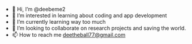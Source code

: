 - 👋 Hi, I’m @deebeme2
- 👀 I’m interested in learning about coding and app development
- 🌱 I’m currently learning way too much 
- 💞️ I’m looking to collaborate on research projects and saving the world.
- 📫 How to reach me deetheball77@gmail.com

<!---
deebeme2/deebeme2 is a ✨ special ✨ repository because its `README.md` (this file) appears on your GitHub profile.
You can click the Preview link to take a look at your changes.
--->
